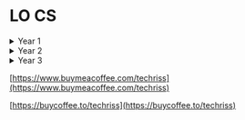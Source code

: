 ﻿# LO CS
<details>
<summary>Year 1</summary>
<br />

- Lesson1 - Coditions
- Lesson2 - Loops
- Lesson3 - Revision
- Lesson4 - Nested Loops
- Lesson5 - Break
- Lesson6 - Breaks, continues, infinite loops and switch
- Lesson7 - Math fs
- Lesson8 - Arrays
- Lesson9 - Arrays+
- Lesson10 - 2D+ Arrays
- Lesson11 - 2D+ Arrays+
- Lesson12 - Pointers
- Lesson13 - Char Arrays
- Lesson14 - Strings
- Lesson15 - Strings+
- Lesson16 - Recursion
- Lesson17 - Hanoi
- Lesson18 - Algorithms representation methods
- Lesson19 - Diagrams - [Figma](https://www.figma.com/file/Em0EhKFF4AMzJnPbEPEhfB/schematy?node-id=0%3A1)
- Lesson20 - Euclides
- Lesson21 - Euclides+
- Lesson22 - Recursion+
- Lesson23 - Recursion++
- Lesson24 - Scientific notation
- Lesson25 - Relative and absolute approximation errors
- Lesson26 - Recursion Revision
- Lesson27 - Factorization
- Lesson28 - Erastothenes' Sieve
- Lesson29 - Erastothenes' Sieve+
- Lesson30 - Primes & Factors
- Lesson31 - Decimal to Binary
- Lesson32 - Non-decimal systems conversion
- Lesson33 - Non-decimal systems conversion+
- Lesson34 - Python basics
- Lesson35 - Python basics+
- Lesson36 - Python loops
</details>
  
<details>
<summary>Year 2</summary>
<br />

- Lesson 1 - Python basics revison
- Lesson 2 - Python ifs revison
- Lesson 3 - Python fors revison
- Lesson 4 - Python fors revison+
- Lesson 5 - Python for & while loops
- Lesson 6 - Arrays
- Lesson 7 - 2D Arrays
- Lesson 8 - 2D Arrays+
- Lesson 9 - Matrices
- Lesson 10 - HTML basics
- Lesson 11 - HTML basics+
- Lesson 12 - HTML basics++
- Lesson 13 - CSS and links
- Lesson 14 - CSS (img, links)
- Lesson 15 - CSS+ (border, marquee)
- Lesson 16 - CSS++ (hover, visited, active, precise links)
- Lesson 17 - CSS++ (shadow)
- Lesson 18 - CSS++ (margin)
- Lesson 19 - CSS++ (text styling)
- Lesson 20 - JS
- Lesson 21 - JS
- Lesson 22 - JS 
- Lesson 23 - JS arrays
- Lesson 24 - JS arrays
- Lesson 25 - JS document.write & functions
- Lesson 26 - JS & HTML
- Lesson 27 - JS & HTML
- Lesson 28 - JS & HTML
- Lesson 29 - JS & HTML & validation
- Lesson 30 - Regex
- Lesson 31 - Regex+
- Lesson 32 - Regex++
- Lesson 33 - Regex+++
- Lesson 34 - Regex++++
- Lesson 35 - Networking Theory
- Lesson 36 - Animation
- Lesson 37 - Animation+
- Lesson 38 - Required + Excel Basics
- Lesson 39 - Excel Basics+
- Lesson 40 - Excel CSV Data
- Lesson 41 - Networking Theory + excel
  

</details>

<details>
<summary>Year 3</summary>
<br />

- Lesson 1-6 - Excel
- Lesson 7 - Significant digits

</details>

[https://www.buymeacoffee.com/techriss](https://www.buymeacoffee.com/techriss)

[https://buycoffee.to/techriss](https://buycoffee.to/techriss)
